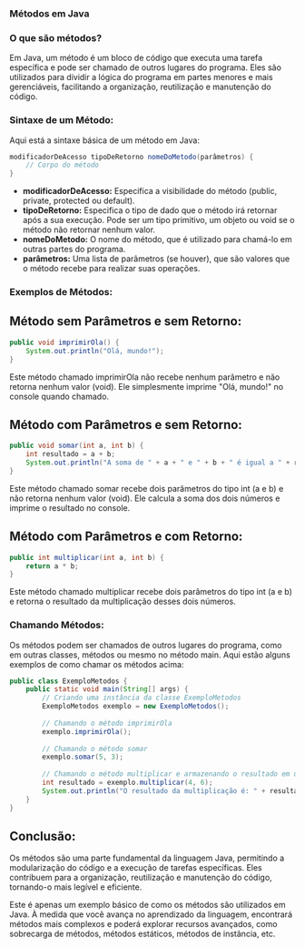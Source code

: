 ### Métodos em Java

### O que são métodos?

Em Java, um método é um bloco de código que executa uma tarefa específica e pode ser chamado de outros lugares do programa. Eles são utilizados para dividir a lógica do programa em partes menores e mais gerenciáveis, facilitando a organização, reutilização e manutenção do código.

### Sintaxe de um Método:

Aqui está a sintaxe básica de um método em Java:

```java
modificadorDeAcesso tipoDeRetorno nomeDoMetodo(parâmetros) {
    // Corpo do método
}
```
- **modificadorDeAcesso:** Especifica a visibilidade do método (public, private, protected ou default).
- **tipoDeRetorno:** Especifica o tipo de dado que o método irá retornar após a sua execução. Pode ser um tipo primitivo, um objeto ou void se o método não retornar nenhum valor.
- **nomeDoMetodo:** O nome do método, que é utilizado para chamá-lo em outras partes do programa.
- **parâmetros:** Uma lista de parâmetros (se houver), que são valores que o método recebe para realizar suas operações.

### Exemplos de Métodos:

## Método sem Parâmetros e sem Retorno:

```java
public void imprimirOla() {
    System.out.println("Olá, mundo!");
}

```
Este método chamado imprimirOla não recebe nenhum parâmetro e não retorna nenhum valor (void). Ele simplesmente imprime "Olá, mundo!" no console quando chamado.

## Método com Parâmetros e sem Retorno:

```java
public void somar(int a, int b) {
    int resultado = a + b;
    System.out.println("A soma de " + a + " e " + b + " é igual a " + resultado);
}
```
Este método chamado somar recebe dois parâmetros do tipo int (a e b) e não retorna nenhum valor (void). Ele calcula a soma dos dois números e imprime o resultado no console.

## Método com Parâmetros e com Retorno:

```java
public int multiplicar(int a, int b) {
    return a * b;
}
```
Este método chamado multiplicar recebe dois parâmetros do tipo int (a e b) e retorna o resultado da multiplicação desses dois números.

### Chamando Métodos:

Os métodos podem ser chamados de outros lugares do programa, como em outras classes, métodos ou mesmo no método main. Aqui estão alguns exemplos de como chamar os métodos acima:

```java
public class ExemploMetodos {
    public static void main(String[] args) {
        // Criando uma instância da classe ExemploMetodos
        ExemploMetodos exemplo = new ExemploMetodos();
        
        // Chamando o método imprimirOla
        exemplo.imprimirOla();
        
        // Chamando o método somar
        exemplo.somar(5, 3);
        
        // Chamando o método multiplicar e armazenando o resultado em uma variável
        int resultado = exemplo.multiplicar(4, 6);
        System.out.println("O resultado da multiplicação é: " + resultado);
    }
}
```

## Conclusão:

Os métodos são uma parte fundamental da linguagem Java, permitindo a modularização do código e a execução de tarefas específicas. Eles contribuem para a organização, reutilização e manutenção do código, tornando-o mais legível e eficiente.

Este é apenas um exemplo básico de como os métodos são utilizados em Java. À medida que você avança no aprendizado da linguagem, encontrará métodos mais complexos e poderá explorar recursos avançados, como sobrecarga de métodos, métodos estáticos, métodos de instância, etc.